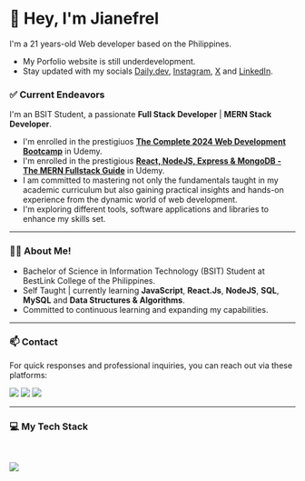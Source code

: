 # 👋 Hey, I'm Jianefrel

I'm a 21 years-old Web developer based on the Philippines.
- My Porfolio website is still underdevelopment.
- Stay updated with my socials [Daily.dev](https://app.daily.dev/jianefrel), [Instagram](https://www.instagram.com/jn_devz/), [X](https://x.com/Jianefrel_D) and [LinkedIn](https://www.linkedin.com/in/jianefrel-dionaldo/).

### ✅ Current Endeavors
I'm an BSIT Student, a passionate **Full Stack Developer** | **MERN Stack Developer**. 
- I'm enrolled in the prestigiuos [**The Complete 2024 Web Development Bootcamp**](https://www.udemy.com/certificate/UC-5d9f281a-7a29-4c17-913b-f371c34a4ca9/) in Udemy.
- I'm enrolled in the prestigious [**React, NodeJS, Express & MongoDB - The MERN Fullstack Guide**](https://www.udemy.com/course/react-nodejs-express-mongodb-the-mern-fullstack-guide/?kw=React%2C+NodeJS%2C+Express+%26+MongoDB+-+The+MERN+Fullstack+Guide&src=sac&couponCode=ST10MT8624) in Udemy.
- I am committed to mastering not only the fundamentals taught in my academic curriculum but also gaining practical insights and hands-on experience from the dynamic world of web development.
- I'm exploring different tools, software applications and libraries to enhance my skills set. 
 
--- 
### 👨‍💻 About Me!
- Bachelor of Science in Information Technology (BSIT) Student at BestLink College of the Philippines.
- Self Taught | currently learning **JavaScript**, **React.Js**, **NodeJS**, **SQL**, **MySQL** and **Data Structures & Algorithms**.
- Committed to continuous learning and expanding my capabilities.

---

### 📫 Contact

For quick responses and professional inquiries, you can reach out via these platforms:

<a href="https://www.linkedin.com/in/jianefrel-dionaldo/" target="_blank"><img src="https://img.shields.io/badge/LinkedIn-%230077B5.svg?&style=for-the-badge&logo=linkedin&logoColor=white" /></a>
<a href="https://www.instagram.com/jian.dionaldo/" target="_blank"><img src="https://img.shields.io/badge/Instagram-%23E4405F.svg?&style=for-the-badge&logo=instagram&logoColor=white" /></a> 
<a href="mailto:jianefreldionaldo988@gmail.com"><img src="https://img.shields.io/badge/Email-%23050C9C.svg?style=for-the-badge&logo=gmail&logoColor=white"></a>

<!--
For a quick response, DM me on [Instagram](https://www.instagram.com/jian.dionaldo/) or [LinkedIn](https://www.linkedin.com/in/jianefrel-dionaldo/).<br>
For professional inquires, you can reach out via email:
-->


---

### 💻  My Tech Stack

<br clear="both">

<p align="left">
  <a href="https://skillicons.dev" target="_blank"> <!-- https://skillicons.dev -->
    <img src="https://skillicons.dev/icons?i=javascript,py,html,css,bootstrap,tailwind,npm,react,redux,express,nodejs,mongodb,mysql,postgres,firebase,jquery,git,github,postman,docker,vercel,materialui,figma,md,vscode&theme=dark" />
  </a>
</p>

<!--
<div align="left">
 <a href="https://www.python.org/" target="_blank"><img src="https://cdn.jsdelivr.net/gh/devicons/devicon@latest/icons/python/python-original.svg" height="40" alt="Python Logo" /></a>
 <img width="12" />
 <a href="https://www.javascript.com/" target="_blank"><img src="https://cdn.jsdelivr.net/gh/devicons/devicon@latest/icons/javascript/javascript-original.svg" height="40" alt="JavaScript Logo" /></a>
 <img width="12" />
 <a href="https://www.npmjs.com/" target="_blank"><img src="https://cdn.jsdelivr.net/gh/devicons/devicon@latest/icons/npm/npm-original-wordmark.svg" height="40" alt="NPM Logoa" /></a>
 <img width="12" />
 <a href="https://tailwindcss.com/" target="_blank"><img src="https://cdn.jsdelivr.net/gh/devicons/devicon@latest/icons/tailwindcss/tailwindcss-original.svg" height="40" alt="Tailwind CSS Logo" /></a>
 <img width="12" />
 <a href="https://getbootstrap.com/" target="_blank"><img src="https://cdn.jsdelivr.net/gh/devicons/devicon@latest/icons/bootstrap/bootstrap-original.svg" height="40" alt="Bootstrap Logo" /></a>
 <img width="12" />
 <a href="https://jquery.com/" target="_blank"><img src="https://cdn.jsdelivr.net/gh/devicons/devicon@latest/icons/jquery/jquery-original.svg" height="40" alt="Jquery Logo" /></a>
 <img width="12" />
 <a href="https://nodemon.io/" target="_blank"><img src="https://cdn.jsdelivr.net/gh/devicons/devicon@latest/icons/nodemon/nodemon-original.svg" height="40" alt="Nodemon Logo" /></a>
 <img width="12" />
 <a href="https://nodejs.org/en" target="_blank"><img src="https://cdn.jsdelivr.net/gh/devicons/devicon@latest/icons/nodejs/nodejs-original.svg" height="40" alt="Node.Js Logo" /></a>
 <img width="12" />
 <a href="https://expressjs.com/" target="_blank"><img src="https://cdn.jsdelivr.net/gh/devicons/devicon@latest/icons/express/express-original.svg" height="40" alt="Express.Js Logo" /></a>
 <img width="12" />
 <a href="https://react.dev/" target="_blank"><img src="https://cdn.jsdelivr.net/gh/devicons/devicon@latest/icons/react/react-original.svg" height="40" alt="React.Js Logo"/></a>
 <img width="12" />
 <a href="https://www.mongodb.com/" target="_blank"><img src="https://cdn.jsdelivr.net/gh/devicons/devicon@latest/icons/mongodb/mongodb-original.svg" height="40" alt="MongoDB Logo" /></a>
 <img width="12" />
 <a href="https://www.mysql.com/" target="_blank"><img src="https://cdn.jsdelivr.net/gh/devicons/devicon@latest/icons/mysql/mysql-original.svg" height="40" alt="MySQL Logo" /></a>
 <img width="12" />
 <a href="https://www.postgresql.org/" target="_blank"><img src="https://cdn.jsdelivr.net/gh/devicons/devicon@latest/icons/postgresql/postgresql-original.svg" height="40" alt="PostgreSQL Logo" /></a>
 <img width="12" />
 <a href="https://firebase.google.com/" target="_blank"><img src="https://cdn.jsdelivr.net/gh/devicons/devicon@latest/icons/firebase/firebase-original.svg" height="40" alt="Firebase Logo" /></a>
 -->
<!--  <br clear="both">
 <br clear="both"> -->
 <!--
 <img width="12" />
 <a href="https://www.docker.com/" target="_blank"><img src="https://cdn.jsdelivr.net/gh/devicons/devicon@latest/icons/docker/docker-original.svg" height="40" alt="Docker Logo" /></a>
 <img width="12" />
 <a href="https://webpack.js.org/" target="_blank"><img src="https://cdn.jsdelivr.net/gh/devicons/devicon@latest/icons/webpack/webpack-original.svg" height="40" alt="Webpack logo" /></a>
 <img width="12" />
 <a href="https://kubernetes.io/" target="_blank"><img src="https://cdn.jsdelivr.net/gh/devicons/devicon@latest/icons/kubernetes/kubernetes-original.svg" height="40" alt="Kubernetes Logo" /></a>
 <img width="12" />
 <a href="https://axios-http.com/" target="_blank"><img src="https://cdn.jsdelivr.net/gh/devicons/devicon@latest/icons/axios/axios-plain.svg" height="40" alt="Axios Logo" /></a>
 <img width="12" />
 <a href="https://redux.js.org/" target="_blank"><img src="https://cdn.jsdelivr.net/gh/devicons/devicon@latest/icons/redux/redux-original.svg" height="40" alt="Redux Logo" /></a>
 <img width="12" />
 <a href="https://mui.com/" target="_blank"><img src="https://cdn.jsdelivr.net/gh/devicons/devicon@latest/icons/materialui/materialui-original.svg" height="40" alt="MUI Logo" /></a>
 <img width="12" />
 <a href="https://git-scm.com/" target="_blank"><img src="https://cdn.jsdelivr.net/gh/devicons/devicon@latest/icons/git/git-original.svg" height="40" alt="Git Logo" /></a>
 <img width="12" />
 <a href="https://www.passportjs.org/" target="_blank"><img src="https://seeklogo.com/images/P/passport-logo-16D89B2F37-seeklogo.com.png" height="40" alt="Passport Js Logo" /></a>
 <img width="12" />
 <a href="https://code.visualstudio.com/" target="_blank"><img src="https://cdn.jsdelivr.net/gh/devicons/devicon@latest/icons/vscode/vscode-original.svg" height="40" alt="VSCode Logo" /></a>
 <img width="12" />
 <a href="https://vercel.com/" target="_blank"><img src="https://cdn.jsdelivr.net/gh/devicons/devicon@latest/icons/vercel/vercel-original.svg" height="40" alt="Vercel Logo" /></a>
 <img width="12" />
 <a href="https://www.postman.com/" target="_blank"><img src="https://cdn.jsdelivr.net/gh/devicons/devicon@latest/icons/postman/postman-original.svg" height="40" alt="Postman Logo" /></a>
 <img width="12" />
 <a href="https://cloud.google.com/" target="_blank"><img src="https://cdn.jsdelivr.net/gh/devicons/devicon@latest/icons/googlecloud/googlecloud-original.svg" height="40" alt="Google Cloud Logo" /></a>
 <img width="12" />
 <a href="https://www.canva.com/" target="_blank"><img src="https://cdn.jsdelivr.net/gh/devicons/devicon@latest/icons/canva/canva-original.svg" height="40" alt="Canva Logo" /></a>
 <img width="12" />
 <a href="https://www.figma.com/" target="_blank"><img src="https://cdn.jsdelivr.net/gh/devicons/devicon@latest/icons/figma/figma-original.svg" height="40" alt="Figma Logo" /></a>
</div>
-->

<!--
![HTML5](https://img.shields.io/badge/html5-%23E34F26.svg?style=for-the-badge&logo=html5&logoColor=white)
![CSS3](https://img.shields.io/badge/css3-%231572B6.svg?style=for-the-badge&logo=css3&logoColor=white)
![JavaScript](https://img.shields.io/badge/javascript-%23323330.svg?style=for-the-badge&logo=javascript&logoColor=%23F7DF1E)
![JQuery](https://img.shields.io/badge/jquery-%23131B28.svg?style=for-the-badge&logo=jquery&logoColor=%2378cff5)
![Bootstrap](https://img.shields.io/badge/bootstrap-%23563D7C.svg?style=for-the-badge&logo=bootstrap&logoColor=white)
![TailwindCSS](https://img.shields.io/badge/tailwind%20css-%2338B2AC.svg?style=for-the-badge&logo=tailwind-css&logoColor=white)
![React](https://img.shields.io/badge/react-%2320232a.svg?style=for-the-badge&logo=react&logoColor=%2361DAFB)
![Node JS](https://img.shields.io/badge/Node%20JS-black?style=for-the-badge&logo=node.js&logoColor=green)
![NPM](https://img.shields.io/badge/NPM-%23CC3534?style=for-the-badge&logo=npm&logoColor=white)
![MySQL](https://img.shields.io/badge/MySQL-%2300758F?style=for-the-badge&logo=MySql&logoColor=white)
![Figma](https://img.shields.io/badge/figma-6527BE.svg?style=for-the-badge&logo=figma&logoColor=white)
![Git](https://img.shields.io/badge/git-%232b3137.svg?style=for-the-badge&logo=git&logoColor=%23F1502F)
![Github](https://img.shields.io/badge/github-%2324292d.svg?style=for-the-badge&logo=github&logoColor=%23ffffff)

-->

<!--
---
### 🚀  Top Lang

![Top Langs](https://github-readme-stats.vercel.app/api/top-langs/?username=JianefrelDionaldo&layout=compact&theme=light) <br>
-->

<!--
---
### 📊  Github Metrics
  <img src="https://github-readme-stats.vercel.app/api?username=JianefrelDionaldo&theme=tokyonight&show_icons=true&hide_border=true&count_private=true" alt="Err-Stats"/>
  <img src="https://github-readme-streak-stats.herokuapp.com?user=JianefrelDionaldo&theme=tokyonight&hide_border=true" alt="Err-stats"/> <br>

---

### 👨‍💻  Profile Visits:

![Profile Views](https://komarev.com/ghpvc/?username=jianefreldionaldo&label=Profile%20views&color=0e75b6&style=flat)
-->
